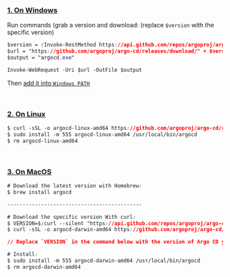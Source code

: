 ### <ins>1. On Windows</ins>

Run commands (grab a version and download: (replace `$version` with the specific version)
```css
$version = (Invoke-RestMethod https://api.github.com/repos/argoproj/argo-cd/releases/latest).tag_name
$url = "https://github.com/argoproj/argo-cd/releases/download/" + $version + "/argocd-windows-amd64.exe"
$output = "argocd.exe"

Invoke-WebRequest -Uri $url -OutFile $output
```
Then [add it into `Windows PATH`](https://helpdeskgeek.com/windows-10/add-windows-path-environment-variable/)

<br>

### <ins>2. On Linux</ins>
```css
$ curl -sSL -o argocd-linux-amd64 https://github.com/argoproj/argo-cd/releases/latest/download/argocd-linux-amd64
$ sudo install -m 555 argocd-linux-amd64 /usr/local/bin/argocd
$ rm argocd-linux-amd64
```

<br>

### <ins>3. On MacOS</ins>
```css
# Download the latest version with Homebrew:
$ brew install argocd

--------------------------------------------

# Download the specific version With curl:
$ VERSION=$(curl --silent "https://api.github.com/repos/argoproj/argo-cd/releases/latest" | grep '"tag_name"' | sed -E 's/.*"([^"]+)".*/\1/')
$ curl -sSL -o argocd-darwin-amd64 https://github.com/argoproj/argo-cd/releases/download/$VERSION/argocd-darwin-amd64

// Replace `VERSION` in the command below with the version of Argo CD you would like to download

# Install:
$ sudo install -m 555 argocd-darwin-amd64 /usr/local/bin/argocd
$ rm argocd-darwin-amd64
```
